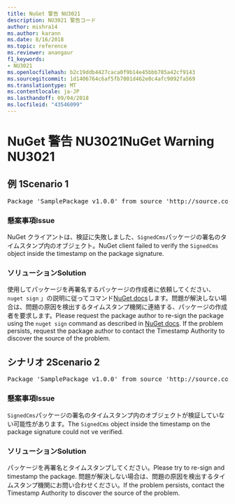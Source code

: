 ```yaml
---
title: NuGet 警告 NU3021
description: NU3021 警告コード
author: mishra14
ms.author: karann
ms.date: 8/16/2018
ms.topic: reference
ms.reviewer: anangaur
f1_keywords:
- NU3021
ms.openlocfilehash: b2c19ddb4427caca0f9b14e45bbb785a42cf9143
ms.sourcegitcommit: 1d1406764c6af5fb7801d462e0c4afc9092fa569
ms.translationtype: MT
ms.contentlocale: ja-JP
ms.lasthandoff: 09/04/2018
ms.locfileid: "43546099"
---
```

# <a name="nuget-warning-nu3021"></a><span data-ttu-id="f45b1-103">NuGet 警告 NU3021</span><span class="sxs-lookup"><span data-stu-id="f45b1-103">NuGet Warning NU3021</span></span>

## <a name="scenario-1"></a><span data-ttu-id="f45b1-104">例 1</span><span class="sxs-lookup"><span data-stu-id="f45b1-104">Scenario 1</span></span>

<pre>Package 'SamplePackage v1.0.0' from source 'http://source.com/index.json': The primary signature's timestamp signature validation failed.</pre>

### <a name="issue"></a><span data-ttu-id="f45b1-105">懸案事項</span><span class="sxs-lookup"><span data-stu-id="f45b1-105">Issue</span></span>

<span data-ttu-id="f45b1-106">NuGet クライアントは、検証に失敗しました、`SignedCms`パッケージの署名のタイムスタンプ内のオブジェクト。</span><span class="sxs-lookup"><span data-stu-id="f45b1-106">NuGet client failed to verify the `SignedCms` object inside the timestamp on the package signature.</span></span>


### <a name="solution"></a><span data-ttu-id="f45b1-107">ソリューション</span><span class="sxs-lookup"><span data-stu-id="f45b1-107">Solution</span></span>

<span data-ttu-id="f45b1-108">使用してパッケージを再署名するパッケージの作成者に依頼してください、 `nuget sign` 」の説明に従ってコマンド[NuGet docs](https://docs.microsoft.com/en-us/nuget/create-packages/sign-a-package)します。問題が解決しない場合は、問題の原因を検出するタイムスタンプ機関に連絡する、パッケージの作成者を要求します。</span><span class="sxs-lookup"><span data-stu-id="f45b1-108">Please request the package author to re-sign the package using the `nuget sign` command as described in [NuGet docs](https://docs.microsoft.com/en-us/nuget/create-packages/sign-a-package). If the problem persists, request the package author to contact the Timestamp Authority to discover the source of the problem.</span></span>



## <a name="scenario-2"></a><span data-ttu-id="f45b1-109">シナリオ 2</span><span class="sxs-lookup"><span data-stu-id="f45b1-109">Scenario 2</span></span>

<pre>Package 'SamplePackage v1.0.0' from source 'http://source.com/index.json': The timestamp signature validation failed.</pre>

### <a name="issue"></a><span data-ttu-id="f45b1-110">懸案事項</span><span class="sxs-lookup"><span data-stu-id="f45b1-110">Issue</span></span>

<span data-ttu-id="f45b1-111">`SignedCms`パッケージの署名のタイムスタンプ内のオブジェクトが検証していない可能性があります。</span><span class="sxs-lookup"><span data-stu-id="f45b1-111">The `SignedCms` object inside the timestamp on the package signature could not ve verified.</span></span>


### <a name="solution"></a><span data-ttu-id="f45b1-112">ソリューション</span><span class="sxs-lookup"><span data-stu-id="f45b1-112">Solution</span></span>

<span data-ttu-id="f45b1-113">パッケージを再署名とタイムスタンプしてください。</span><span class="sxs-lookup"><span data-stu-id="f45b1-113">Please try to re-sign and timestamp the package.</span></span> <span data-ttu-id="f45b1-114">問題が解決しない場合は、問題の原因を検出するタイムスタンプ機関にお問い合わせください。</span><span class="sxs-lookup"><span data-stu-id="f45b1-114">If the problem persists, contact the Timestamp Authority to discover the source of the problem.</span></span>


